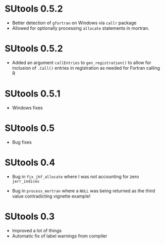 # SUtools 0.5.2

- Better detection of `gfortran` on Windows via `callr` package
- Allowed for optionally processing `allocate` statements in mortran.

# SUtools 0.5.2

- Added an argument `callEntries` to `gen_registration()` to allow for
  inclusion of `.Call()` entries in registration as needed for Fortran
  calling R

# SUtools 0.5.1

- Windows fixes

# SUtools 0.5

- Bug fixes

# SUtools 0.4

- Bug in `fix_jhf_allocate` where I was not accounting for zero
  `jerr_indices`

- Bug in `process_mortran` where a `NULL` was being returned as the
  third value contradicting vignette example!
  
# SUtools 0.3

- Improved a lot of things
- Automatic fix of label warnings from compiler

